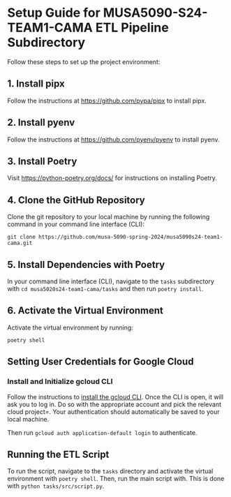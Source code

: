 # Setup Guide for MUSA5090-S24-TEAM1-CAMA ETL Pipeline Subdirectory

Follow these steps to set up the project environment:

## 1. Install pipx
Follow the instructions at https://github.com/pypa/pipx to install pipx.

## 2. Install pyenv
Follow the instructions at https://github.com/pyenv/pyenv to install pyenv.

## 3. Install Poetry
Visit https://python-poetry.org/docs/ for instructions on installing Poetry.

## 4. Clone the GitHub Repository
Clone the git repository to your local machine by running the following command in your command line interface (CLI):

`git clone https://github.com/musa-5090-spring-2024/musa5090s24-team1-cama.git`

## 5. Install Dependencies with Poetry
In your command line interface (CLI), navigate to the `tasks` subdirectory with `cd musa5020s24-team1-cama/tasks` and then run `poetry install`.

## 6. Activate the Virtual Environment
Activate the virtual environment by running:

`poetry shell`

## Setting User Credentials for Google Cloud

### Install and Initialize gcloud CLI

Follow the instructions to [install the gcloud CLI](https://cloud.google.com/sdk/docs/install). Once the CLI is open, it will ask you to log in. Do so with the appropriate account and pick the relevant cloud project=. Your authentication should automatically be saved to your local machine.

Then run `gcloud auth application-default login` to authenticate.

## Running the ETL Script
To run the script, navigate to the `tasks` directory and activate the virtual environment with `poetry shell`. Then, run the main script with. This is done with `python tasks/src/script.py`.